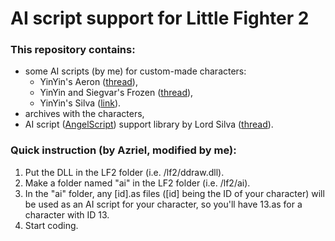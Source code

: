 # AI script support for Little Fighter 2

### This repository contains:

* some AI scripts (by me) for custom-made characters:
    * YinYin's Aeron ([thread](https://www.lf-empire.de/forum/showthread.php?tid=115)),
    * YinYin and Siegvar's Frozen ([thread](https://www.lf-empire.de/forum/showthread.php?tid=6961)),
    * YinYin's Silva ([link](https://www.lf-empire.de/lfe-fileplanet/characters/394-silva)).
* archives with the characters,
* AI script ([AngelScript](http://www.angelcode.com/angelscript/)) support library by Lord Silva ([thread](https://www.lf-empire.de/forum/thread-7927.html)).

### Quick instruction (by Azriel, modified by me):

1. Put the DLL in the LF2 folder (i.e. /lf2/ddraw.dll).
2. Make a folder named "ai" in the LF2 folder (i.e. /lf2/ai).
3. In the "ai" folder, any [id].as files ([id] being the ID of your character) will be used as an AI script for your character, so you'll have 13.as for a character with ID 13.
4. Start coding.
